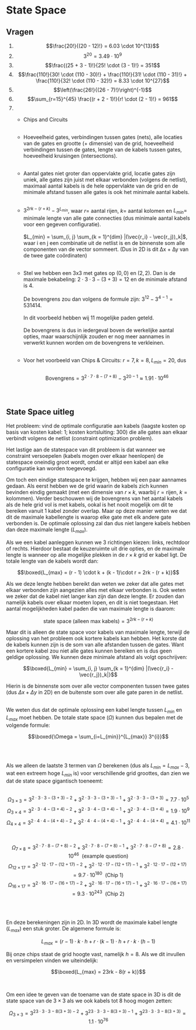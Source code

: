 # State Space

## Vragen

1. $$\frac{20!}{(20 - 12)!} = 6.03 \cdot 10^{13}$$
2. $$3^{20} = 3.49 \cdot 10^{9}$$
3. $$\frac{(25 + 3 - 1)!}{25! \cdot (3 - 1)!} = 351$$
4. $$\frac{110!}{30! \cdot (110 - 30)!} + \frac{110!}{31! \cdot (110 - 31)!} + \frac{110!}{32! \cdot (110 - 32)!} = 8.33 \cdot 10^{27}$$
5. $$\left(\frac{26!}{(26 - 7)!}\right)^{-1}$$
6. $$\sum_{r=15}^{45} \frac{(r + 2 - 1)!}{r! \cdot (2 - 1)!} = 961$$
7. 
    * Chips and Circuits <br><br>

    * Hoeveelheid gates, verbindingen tussen gates (nets), alle locaties van de gates en grootte (+ dimensie) van de grid, hoeveelheid verbindingen tussen de gates, lengte van de kabels tussen gates, hoeveelheid kruisingen (intersections). <br><br>

    * Aantal gates niet groter dan oppervlakte grid, locatie gates zijn uniek, alle gates zijn juist met elkaar verbonden (volgens de netlist), maximaal aantal kabels is de hele oppervlakte van de grid en de minimale afstand tussen alle gates is ook het minimale aantal kabels. <br><br>

    * $3^{2rk - (r + k)} - 3^{L_{min}}$, waar $r =$ aantal rijen, $k =$ aantal kolomen en $L_{min} =$ minimale lengte van alle gate connecties (dus minimale aantal kabels voor een gegeven configuratie). <br><br> $L_{min} = \sum_{i, j} \sum_{k = 1}^{dim} |(\vec{r_i} - \vec{r_j})_k|$,
    waar i en j een combinatie uit de netlist is en de binnenste som alle componenten van de vector sommeert. (Dus in 2D is dit ∆x + ∆y van de twee gate coördinaten) <br><br>

    * Stel we hebben een 3x3 met gates op $(0, 0)$ en $(2, 2)$. Dan is de maximale bekabeling: $2 \cdot 3 \cdot 3 - (3 + 3) = 12$ en de minimale afstand is $4$. <br><br>De bovengrens zou dan volgens de formule zijn: $3^{12} - 3^{4-1} = 531 414.$ <br><br>In dit voorbeeld hebben wij 11 mogelijke paden geteld. <br><br>De bovengrens is dus in iedergeval boven de werkelijke aantal opties, maar waarschijnlijk zouden er nog meer aannames in verwerkt kunnen worden om de bovengrens te verkleinen. <br><br>

    * Voor het voorbeeld van Chips & Circuits: $r = 7, k = 8, L_{min} = 20$, dus <br><br>$$\text{Bovengrens} = 3^{2 \cdot 7 \cdot 8 - (7 + 8)} - 3^{20 - 1} \approx 1.91 \cdot 10^{46}$$ <br><br>


## State Space uitleg

Het probleem: vind de optimale configuratie aan kabels (laagste kosten op basis van kosten kabel: 1; kosten kortsluiting: 300) die alle gates aan elkaar verbindt volgens de netlist (constraint optimization problem).

Het lastige aan de statespace van dit probleem is dat wanneer we constraint versoepelen (kabels mogen over elkaar heenlopen) de statespace oneindig groot wordt, omdat er altijd een kabel aan elke configuratie kan worden toegevoegd.

Om toch een eindige statespace te krijgen, hebben wij een paar aannames gedaan. Als eerst hebben we de grid waarin de kabels zich kunnen bevinden eindig gemaakt (met een dimensie van $r \times k$, waarbij $r = \text{rijen}$, $k = \text{kolommen}$). Verder beschouwen wij de bovengrens van het aantal kabels als de hele grid vol is met kabels, ookal is het nooit mogelijk om dit te bereiken vanuit $1$ kabel zonder overlap. Maar op deze manier weten we dat dit de maximale kabellengte is waarop elke gate met elk andere gate verbonden is. De optimale oplossing zal dan dus niet langere kabels hebben dan deze maximale lengte ($L_{max}$). 

Als we een kabel aanleggen kunnen we $3$ richtingen kiezen: links, rechtdoor of rechts. Hierdoor bestaat de keuzeruimte uit drie opties, en de maximale lengte is wanneer op alle mogelijke plekken in de $r \times k$ grid er kabel ligt. De totale lengte van de kabels wordt dan: 

$$\boxed{L_{max} = (r - 1) \cdot k + (k - 1)\cdot r = 2rk - (r + k)}$$

Als we deze lengte hebben bereikt dan weten we zeker dat alle gates met elkaar verbonden zijn aangezien alles met elkaar verbonden is. Ook weten we zeker dat de kabel niet langer kan zijn dan deze lengte. Er zouden dan namelijk kabels over elkaar moeten lopen, en dit is niet toegestaan. Het aantal mogelijkheden kabel paden die van maximale lengte is daarom: 

$$\text{state space (alleen max kabels)} = 3^{2rk - (r + k)}$$

Maar dit is alleen de state space voor kabels van maximale lengte, terwijl de oplossing van het probleem ook kortere kabels kan hebben. Het korste dat de kabels kunnen zijn is de som van alle afstanden tussen de gates. Want een kortere kabel zou niet alle gates kunnen bereiken en is dus geen geldige oplossing. We kunnen deze minimale afstand als volgt opschrijven:

$$\boxed{L_{min} = \sum_{i, j} \sum_{k = 1}^{dim} |(\vec{r_i} - \vec{r_j})_k|}$$

Hierin is de binnenste som over alle vector componenten tussen twee gates (dus $\Delta x + \Delta y$ in 2D) en de buitenste som over alle gate paren in de netlist. <br><br>

We weten dus dat de optimale oplossing een kabel lengte tussen $L_{min}$ en $L_{max}$ moet hebben. De totale state space ($\Omega$) kunnen dus bepalen met de volgende formule:

$$\boxed{\Omega = \sum_{i=L_{min}}^{L_{max}} 3^{i}}$$

<br><br>

Als we alleen de laatste $3$ termen van $\Omega$ berekenen (dus als $L_{min} = L_{max} - 3$, wat een extreem hoge $L_{min}$ is) voor verschillende grid groottes, dan zien we dat de state space gigantisch toeneemt: <br><br>

$$\Omega_{3 \times 3} = 3^{2 \cdot 3 \cdot 3 - (3 + 3) - 2} + 3^{2 \cdot 3 \cdot 3 - (3 + 3) - 1} + 3^{2 \cdot 3 \cdot 3 - (3 + 3)} = 7.7 \cdot 10^{5}$$
$$\Omega_{3 \times 4} = 3^{2 \cdot 3 \cdot 4 - (3 + 4) - 2} + 3^{2 \cdot 3 \cdot 4 - (3 + 4) - 1} + 3^{2 \cdot 3 \cdot 4 - (3 + 4)} = 1.9 \cdot 10^{9}$$
$$\Omega_{4 \times 4} = 3^{2 \cdot 4 \cdot 4 - (4 + 4) - 2} + 3^{2 \cdot 4 \cdot 4 - (4 + 4) - 1} + 3^{2 \cdot 4 \cdot 4 - (4 + 4)} = 4.1 \cdot 10^{11}$$

<br>

$$\Omega_{7 \times 8} = 3^{2 \cdot 7 \cdot 8 - (7 + 8) - 2} + 3^{2 \cdot 7 \cdot 8 - (7 + 8) - 1} + 3^{2 \cdot 7 \cdot 8 - (7 + 8)} =  2.8 \cdot 10^{46} \ \ \text{(example question)}$$
$$\Omega_{12 \times 17} = 3^{2 \cdot 12 \cdot 17 - (12 + 17) - 2} + 3^{2 \cdot 12 \cdot 17 - (12 + 17) - 1} + 3^{2 \cdot 12 \cdot 17 - (12 + 17)} = 9.7 \cdot 10^{180} \ \ \text{(Chip 1)}$$
$$\Omega_{16 \times 17} = 3^{2 \cdot 16 \cdot 17 - (16 + 17) - 2} + 3^{2 \cdot 16 \cdot 17 - (16 + 17) - 1} + 3^{2 \cdot 16 \cdot 17 - (16 + 17)} = 9.3 \cdot 10^{243} \ \ \text{(Chip 2)}$$

<br><br>

En deze berekeningen zijn in 2D. In 3D wordt de maximale kabel lengte ($L_{max}$) een stuk groter. De algemene formule is:

$$L_{max} = (r - 1) \cdot k \cdot h + r \cdot (k - 1) \cdot h + r \cdot k \cdot (h - 1)$$

Bij onze chips staat de grid hoogte vast, namelijk $h = 8$. Als we dit invullen en versimpelen vinden we uiteindelijk:

$$\boxed{L_{max} = 23rk - 8(r + k)}$$

<br>

Om een idee te geven van de toename van de state space in 3D is dit de state space van de $3 \times 3$ als we ook kabels tot $8$ hoog mogen zetten:

$$\Omega_{3 \times 3} = 3^{23 \cdot 3 \cdot 3 - 8(3 + 3) - 2} + 3^{23 \cdot 3 \cdot 3 - 8(3 + 3) - 1} + 3^{23 \cdot 3 \cdot 3 - 8(3 + 3)} = 1.1 \cdot 10^{76}$$